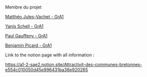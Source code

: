 Membre du projet

[Matthéo Jules-Vachet - GrA1](mailto:jules-vachet.e2300672@etud.univ-ubs.fr)

[Yanis Schell - GrA1](mailto:schell.e2300591@etud.univ-ubs.fr)

[Paul Gauffeny - GrA1](mailto:gauffeny.e2302378@etud.univ-ubs.fr)

[Benjamin Picard - GrA1](mailto:picard.e2303697@etud.univ-ubs.fr)

Link to the notion page with all information :

https://a1-2-sae2.notion.site/Attractivit-des-communes-bretonnes-e554c010050d45e996431ba36e920265
